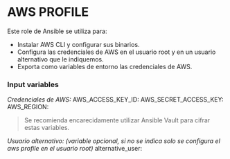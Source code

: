 # AWS PROFILE
Este role de Ansible se utiliza para:

- Instalar AWS CLI y configurar sus binarios.
- Configura las credenciales de AWS en el usuario root y en un usuario alternativo que le indiquemos.
- Exporta como variables de entorno las credenciales de AWS.


### Input variables
*Credenciales de AWS:*
AWS_ACCESS_KEY_ID:
AWS_SECRET_ACCESS_KEY:
AWS_REGION:

> Se recomienda encarecidamente utilizar Ansible Vault para cifrar estas variables.

*Usuario alternativo: (variable opcional, si no se indica solo se configura el aws profile en el usuario root)*
alternative_user:
